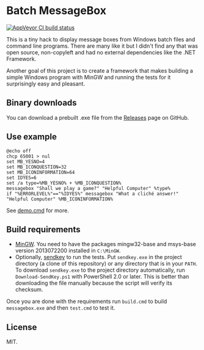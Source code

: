 # Batch MessageBox

[![AppVeyor CI build status](https://ci.appveyor.com/api/projects/status/github/dbohdan/messagebox?branch=master&svg=true)](https://ci.appveyor.com/project/dbohdan/messagebox)

This is a tiny hack to display message boxes from Windows batch files and
command line programs. There are many like it but I didn't find any that was
open source, non-copyleft and had no external dependencies like the .NET
Framework.

Another goal of this project is to create a framework that makes building
a simple Windows program with MinGW and running the tests for it surprisingly
easy and pleasant.

## Binary downloads

You can download a prebuilt .exe file from the
[Releases](https://github.com/dbohdan/messagebox/releases) page on GitHub.

## Use example

```batch
@echo off
chcp 65001 > nul
set MB_YESNO=4
set MB_ICONQUESTION=32
set MB_ICONINFORMATION=64
set IDYES=6
set /a type=%MB_YESNO% + %MB_ICONQUESTION%
messagebox "Shall we play a game?" "Helpful Computer" %type%
if "%ERRORLEVEL%"=="%IDYES%" messagebox "What a cliché answer!" "Helpful Computer" %MB_ICONINFORMATION%
```

See [demo.cmd](./demo.cmd) for more.

## Build requirements

* [MinGW](http://www.mingw.org/). You need to have the packages mingw32-base and
msys-base version 2013072200 installed in `C:\MinGW`.
* Optionally, [sendkey](http://www.f2ko.de/en/cmd.php) to run the tests.
Put `sendkey.exe` in the project directory (a clone of this repository) or any
directory that is in your `PATH`. To download `sendkey.exe` to the project
directory automatically, run `Download-SendKey.ps1` with PowerShell 2.0 or
later. This is better than downloading the file manually because the script will
verify its checksum.

Once you are done with the requirements run `build.cmd` to build
`messagebox.exe` and then `test.cmd` to test it.

## License

MIT.
